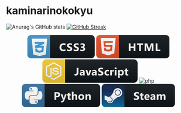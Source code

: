 # kaminarinokokyu

  ![Anurag's GitHub stats](https://github-readme-stats.vercel.app/api?username=kaminarinokoky&show_icons=true&theme=cobalt)
  [![GitHub Streak](https://streak-stats.demolab.com?user=kaminarinokoky&theme=ambient-gradient)](https://git.io/streak-stats)

<p align="center">
<a>
  <img src="https://github.com/MikeCodesDotNET/ColoredBadges/raw/master/svg/dev/languages/css3.svg" alt="css3" style="max-width: 100%;">
</a>  
<a>
  <img src="https://github.com/MikeCodesDotNET/ColoredBadges/raw/master/svg/dev/languages/html.svg" alt="html" style="max-width: 100%;">
</a>  
<a>
  <img src="https://github.com/MikeCodesDotNET/ColoredBadges/raw/master/svg/dev/languages/js.svg" alt="js" style="max-width: 100%;">
</a>  
<a>
  <img src="/MikeCodesDotNET/ColoredBadges/raw/master/svg/dev/frameworks/react.svg" alt="php" style="max-width: 100%;">
</a>  
<a>
  <img src="https://github.com/MikeCodesDotNET/ColoredBadges/raw/master/svg/dev/languages/python.svg" alt="python" style="max-width: 100%;">
</a>   
<a herf="https://steamcommunity.com/id/kaminori_no_kokyu/">
  <img src="https://github.com/MikeCodesDotNET/ColoredBadges/raw/master/svg/social/steam.svg"
</a>  
</p> 
